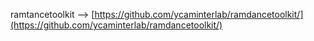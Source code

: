 ramtancetoolkit --> [https://github.com/ycaminterlab/ramdancetoolkit/](https://github.com/ycaminterlab/ramdancetoolkit/)